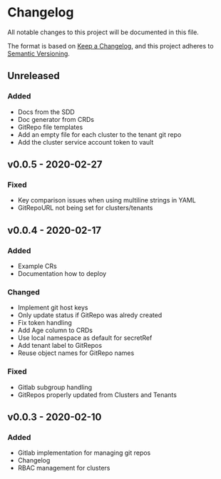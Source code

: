 # Changelog
All notable changes to this project will be documented in this file.

The format is based on [Keep a Changelog](https://keepachangelog.com/en/1.0.0/),
and this project adheres to [Semantic Versioning](https://semver.org/spec/v2.0.0.html).

## Unreleased
### Added
- Docs from the SDD
- Doc generator from CRDs
- GitRepo file templates
- Add an empty file for each cluster to the tenant git repo
- Add the cluster service account token to vault

## v0.0.5 - 2020-02-27
### Fixed
- Key comparison issues when using multiline strings in YAML
- GitRepoURL not being set for clusters/tenants

## v0.0.4 - 2020-02-17
### Added
- Example CRs
- Documentation how to deploy
### Changed
- Implement git host keys
- Only update status if GitRepo was alredy created
- Fix token handling
- Add Age column to CRDs
- Use local namespace as default for secretRef
- Add tenant label to GitRepos
- Reuse object names for GitRepo names
### Fixed
- Gitlab subgroup handling
- GitRepos properly updated from Clusters and Tenants

## v0.0.3 - 2020-02-10
### Added
- Gitlab implementation for managing git repos
- Changelog
- RBAC management for clusters
